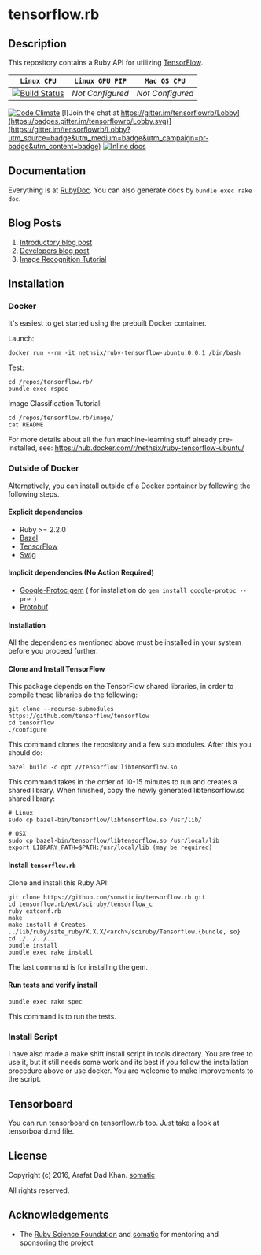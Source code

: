# tensorflow.rb

## Description
This repository contains a Ruby API for utilizing [TensorFlow](https://github.com/tensorflow/tensorflow).

|  **`Linux CPU`**   |  **`Linux GPU PIP`** | **`Mac OS CPU`** |             
|--------------------|----------------------|------------------|
| [![Build Status](https://circleci.com/gh/somaticio/tensorflow.rb.svg?style=shield)](https://circleci.com/gh/somaticio/tensorflow.rb) | _Not Configured_ | _Not Configured_ |

[![Code Climate](https://codeclimate.com/github/somaticio/tensorflow.rb/badges/gpa.svg)](https://codeclimate.com/github/somaticio/tensorflow.rb)
[![Join the chat at https://gitter.im/tensorflowrb/Lobby](https://badges.gitter.im/tensorflowrb/Lobby.svg)](https://gitter.im/tensorflowrb/Lobby?utm_source=badge&utm_medium=badge&utm_campaign=pr-badge&utm_content=badge)
[![Inline docs](https://inch-ci.org/github/somaticio/tensorflow.rb.svg?branch=master)](https://inch-ci.org/github/somaticio/tensorflow.rb)
## Documentation
Everything is at [RubyDoc](http://www.rubydoc.info/github/somaticio/tensorflow.rb).
You can also generate docs by
```bundle exec rake doc```.

## Blog Posts
1. [Introductory blog post](https://medium.com/@Arafat./introducing-tensorflow-ruby-api-e77a477ff16e#.mhvj9ojlj)
2. [Developers blog post](https://medium.com/@Arafat./ruby-tensorflow-for-developers-2ec56b8668c5#.97tng1qqi)
3. [Image Recognition Tutorial](https://medium.com/@Arafat./image-recognition-in-ruby-tensorflow-df5d5c05389b#.ty1vygtrg)

## Installation

### Docker

It's easiest to get started using the prebuilt Docker container.

Launch:

```
docker run --rm -it nethsix/ruby-tensorflow-ubuntu:0.0.1 /bin/bash
```

Test:

```
cd /repos/tensorflow.rb/
bundle exec rspec
```

Image Classification Tutorial:

```
cd /repos/tensorflow.rb/image/
cat README
```

For more details about all the fun machine-learning stuff already pre-installed, see: https://hub.docker.com/r/nethsix/ruby-tensorflow-ubuntu/

### Outside of Docker

Alternatively, you can install outside of a Docker container by following
the following steps.

#### Explicit dependencies

- Ruby >= 2.2.0
- [Bazel](http://www.bazel.io/docs/install.html)
- [TensorFlow](https://github.com/tensorflow/tensorflow/blob/master/tensorflow/g3doc/get_started/os_setup.md)
- [Swig](http://www.swig.org/download.html)

#### Implicit dependencies (No Action Required)

- [Google-Protoc gem](https://github.com/google/protobuf/tree/master/ruby) ( for installation do  ```gem install google-protoc --pre ```)
- [Protobuf](https://github.com/google/protobuf)

#### Installation

All the dependencies mentioned above must be installed in your system before you proceed further.

#### Clone and Install TensorFlow

This package depends on the TensorFlow shared libraries, in order to compile
these libraries do the following:
```
git clone --recurse-submodules https://github.com/tensorflow/tensorflow
cd tensorflow
./configure
```
This command clones the repository and a few sub modules. After this you should do:
```
bazel build -c opt //tensorflow:libtensorflow.so
```
This command takes in the order of 10-15 minutes to run and creates a shared library. When finished, copy the newly generated libtensorflow.so shared library:
```
# Linux
sudo cp bazel-bin/tensorflow/libtensorflow.so /usr/lib/

# OSX
sudo cp bazel-bin/tensorflow/libtensorflow.so /usr/local/lib
export LIBRARY_PATH=$PATH:/usr/local/lib (may be required)
```

#### Install `tensorflow.rb`

Clone and install this Ruby API:
```
git clone https://github.com/somaticio/tensorflow.rb.git
cd tensorflow.rb/ext/sciruby/tensorflow_c
ruby extconf.rb
make
make install # Creates ../lib/ruby/site_ruby/X.X.X/<arch>/sciruby/Tensorflow.{bundle, so}
cd ./../../..
bundle install
bundle exec rake install
```
The last command is for installing the gem.

#### Run tests and verify install
```
bundle exec rake spec
```
This command is to run the tests.

### Install Script
I have also made a make shift install script in tools directory. You are free to use it, but it still needs some work and its best if you follow the installation procedure above or use docker. You are welcome to make improvements to the script.

## Tensorboard
You can run tensorboard on tensorflow.rb too.    Just take a look at tensorboard.md file.

## License

Copyright (c) 2016, Arafat Dad Khan.
[somatic](http://somatic.io)

All rights reserved.

## Acknowledgements

* The [Ruby Science Foundation](http://sciruby.com/) and [somatic](http://somatic.io) for mentoring and sponsoring the project
